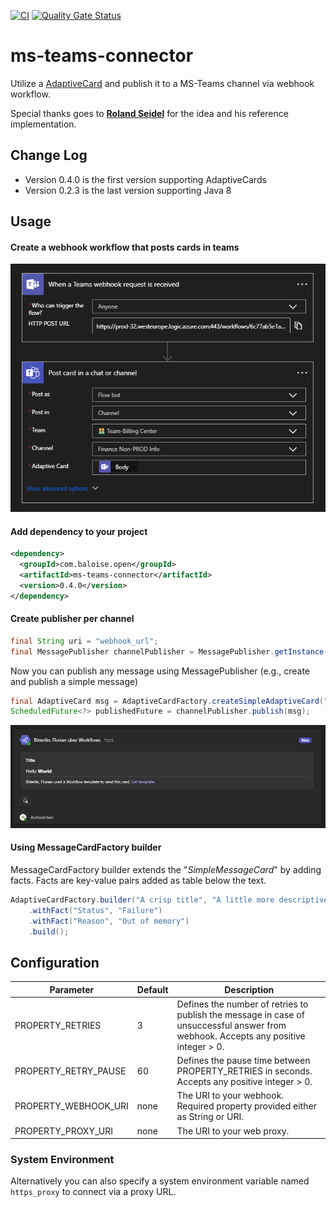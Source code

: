 [![CI](https://github.com/baloise-incubator/ms-teams-connector/actions/workflows/ci.yml/badge.svg?branch=main)](https://github.com/baloise-incubator/ms-teams-connector/actions/workflows/ci.yml)
[![Quality Gate Status](https://sonarcloud.io/api/project_badges/measure?project=baloise-incubator_ms-teams-connector&metric=alert_status)](https://sonarcloud.io/dashboard?id=baloise-incubator_ms-teams-connector)


# ms-teams-connector

Utilize a [AdaptiveCard](https://adaptivecards.microsoft.com/?topic=AdaptiveCard) 
and publish it to a MS-Teams channel via webhook workflow.

Special thanks goes to <a href="https://github.com/luechtdiode" target="_blank"><b>Roland Seidel</b></a> for the idea and his reference implementation.

## Change Log

- Version 0.4.0 is the first version supporting AdaptiveCards
- Version 0.2.3 is the last version supporting Java 8


## Usage

#### Create a webhook workflow that posts cards in teams

![MS Teams webhook workflow screenshot](docs/img/ms-teams-webhook-workflow.png)

#### Add dependency to your project

```xml
<dependency>
  <groupId>com.baloise.open</groupId>
  <artifactId>ms-teams-connector</artifactId>
  <version>0.4.0</version>
</dependency>
```

#### Create publisher per channel

```java
final String uri = "webhook_url";
final MessagePublisher channelPublisher = MessagePublisher.getInstance(uri);
```

Now you can publish any message using MessagePublisher (e.g., create and publish a simple message)
```java
final AdaptiveCard msg = AdaptiveCardFactory.createSimpleAdaptiveCard("Title", "Hello **World**");
ScheduledFuture<?> publishedFuture = channelPublisher.publish(msg);
```
![Example](docs/img/result_example.png)


#### Using MessageCardFactory builder

MessageCardFactory builder extends the "_SimpleMessageCard_" by adding facts. Facts are key-value pairs added as table below the text.

```java
AdaptiveCardFactory.builder("A crisp title", "A little more descriptive text.")
    .withFact("Status", "Failure")
    .withFact("Reason", "Out of memory")
    .build();
```

## Configuration

| Parameter            | Default | Description                                                                                                                         |
|----------------------|---------|-------------------------------------------------------------------------------------------------------------------------------------|
| PROPERTY_RETRIES     | 3       | Defines the number of retries to publish the message in case of unsuccessful answer from webhook. Accepts any positive integer > 0. |
| PROPERTY_RETRY_PAUSE | 60      | Defines the pause time between PROPERTY_RETRIES in seconds. Accepts any positive integer > 0.                                       |
| PROPERTY_WEBHOOK_URI | none    | The URI to your webhook. Required property provided either as String or URI.                                                        |
| PROPERTY_PROXY_URI   | none    | The URI to your web proxy.                                                                                                          |

### System Environment

Alternatively you can also specify a system environment variable named ``https_proxy`` to connect via a proxy URL. 
